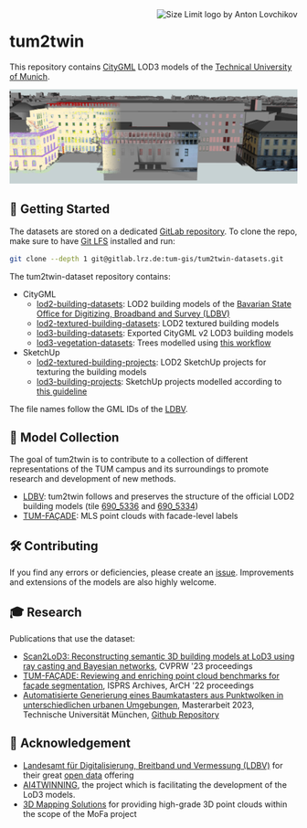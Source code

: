 <a href="https://www.tum.de/en/">
  <img src="https://upload.wikimedia.org/wikipedia/commons/c/c8/Logo_of_the_Technical_University_of_Munich.svg" align="right"
     alt="Size Limit logo by Anton Lovchikov" height="80">
</a>

# tum2twin

This repository contains [CityGML](https://www.ogc.org/standard/citygml/) LOD3 models of the [Technical University of Munich](https://www.tum.de/en/).

![screenshot](./docs/screenshot.png)


## 🚀 Getting Started

The datasets are stored on a dedicated [GitLab repository](https://gitlab.lrz.de/tum-gis/tum2twin-datasets).
To clone the repo, make sure to have [Git LFS](https://git-lfs.com/) installed and run:

```bash
git clone --depth 1 git@gitlab.lrz.de:tum-gis/tum2twin-datasets.git
```

The tum2twin-dataset repository contains:

- CityGML
  - [lod2-building-datasets](https://gitlab.lrz.de/tum-gis/tum2twin-datasets/-/tree/main/citygml/lod2-building-datasets): LOD2 building models of the [Bavarian State Office for Digitizing, Broadband and Survey (LDBV)](https://geodaten.bayern.de/opengeodata/OpenDataDetail.html?pn=lod2)
  - [lod2-textured-building-datasets](https://gitlab.lrz.de/tum-gis/tum2twin-datasets/-/tree/main/citygml/lod2-textured-building-datasets): LOD2 textured building models
  - [lod3-building-datasets](https://gitlab.lrz.de/tum-gis/tum2twin-datasets/-/tree/main/citygml/lod3-building-datasets): Exported CityGML v2 LOD3 building models
  - [lod3-vegetation-datasets](https://gitlab.lrz.de/tum-gis/tum2twin-datasets/-/tree/main/citygml/lod3-vegetation-datasets): Trees modelled using [this workflow](https://github.com/SabineZa/Automatic_Tree_Cadastre)
- SketchUp
  - [lod2-textured-building-projects](https://gitlab.lrz.de/tum-gis/tum2twin-datasets/-/tree/main/sketchup/lod2-textured-building-projects): LOD2 SketchUp projects for texturing the building models
  - [lod3-building-projects](https://gitlab.lrz.de/tum-gis/tum2twin-datasets/-/tree/main/sketchup/lod3-building-projects): SketchUp projects modelled according to [this guideline](https://creating-citygml-datasets.readthedocs.io/en/latest/creation-guidelines/lod3-models-based-on-point-clouds.html)

The file names follow the GML IDs of the [LDBV](https://geodaten.bayern.de/opengeodata/OpenDataDetail.html?pn=lod2).

## 🧪 Model Collection

The goal of tum2twin is to contribute to a collection of different representations of the TUM campus and its surroundings to promote research and development of new methods.

- [LDBV](https://geodaten.bayern.de/opengeodata/OpenDataDetail.html?pn=lod2): tum2twin follows and preserves the structure of the official LOD2 building models (tile [690_5336](https://download1.bayernwolke.de/a/lod2/citygml/690_5336.gml) and [690_5334](https://download1.bayernwolke.de/a/lod2/citygml/690_5334.gml))
- [TUM-FAÇADE](https://github.com/oloocki/tum-facade): MLS point clouds with facade-level labels

## 🛠️ Contributing

If you find any errors or deficiencies, please create an [issue](https://github.com/tum-gis/tum2twin/issues).
Improvements and extensions of the models are also highly welcome.

## 🎓 Research

Publications that use the dataset:

- [Scan2LoD3: Reconstructing semantic 3D building models at LoD3 using ray casting and Bayesian networks](https://openaccess.thecvf.com/content/CVPR2023W/PCV/papers/Wysocki_Scan2LoD3_Reconstructing_Semantic_3D_Building_Models_at_LoD3_Using_Ray_CVPRW_2023_paper.pdf), CVPRW '23 proceedings
- [TUM-FAÇADE: Reviewing and enriching point cloud benchmarks for façade segmentation](https://isprs-archives.copernicus.org/articles/XLVI-2-W1-2022/529/2022/isprs-archives-XLVI-2-W1-2022-529-2022.html), ISPRS Archives, ArCH '22 proceedings 
- [Automatisierte Generierung eines Baumkatasters aus Punktwolken in unterschiedlichen urbanen Umgebungen](https://mediatum.ub.tum.de/1713266), Masterarbeit 2023, Technische Universität München, [Github Repository](https://github.com/SabineZa/Automatic_Tree_Cadastre)

## 🤝 Acknowledgement

- [Landesamt für Digitalisierung,
Breitband und Vermessung (LDBV)](https://www.ldbv.bayern.de) for their great [open data](https://geodaten.bayern.de/opengeodata/) offering
- [AI4TWINNING](https://www.mdsi.tum.de/gni/gni-funded-projects/ai4twinning/), the project which is facilitating the development of the LoD3 models. 
- [3D Mapping Solutions](https://www.3d-mapping.de/home/) for providing high-grade 3D point clouds within the scope of the MoFa project
